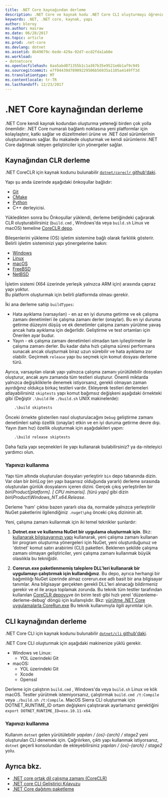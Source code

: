 ```yaml
---
title: .NET Core kaynağından derleme
description: .NET Core ve kaynak kodu .NET Core CLI oluşturmayı öğrenin.
keywords: .NET, .NET core, kaynak, yapı
author: bleroy
ms.author: mairaw
ms.date: 06/28/2017
ms.topic: article
ms.prod: .net-core
ms.devlang: dotnet
ms.assetid: 8b49079c-6ede-429a-92d7-ecd2fda1ab0e
ms.workload:
- dotnetcore
ms.openlocfilehash: 6aa5abd071355b1c1a367b35e9521e6b1af9c945
ms.sourcegitcommit: e7f04439d78909229506b56935a1105a4149ff3d
ms.translationtype: MT
ms.contentlocale: tr-TR
ms.lasthandoff: 12/23/2017
---
```

# <a name="build-net-core-from-source"></a>.NET Core kaynağından derleme

.NET Core kendi kaynak kodundan oluşturma yeteneği birden çok yolla önemlidir: .NET Core numaralı bağlantı noktasına yeni platformlar için kolaylaştırır, katkı sağlar ve düzeltmeleri ürüne ve .NET özel sürümlerinin oluşturulmasını sağlar.
Bu makalede oluşturmak ve kendi sürümlerini .NET Core dağıtmak isteyen geliştiriciler için yönergeler sağlar.

## <a name="build-the-clr-from-source"></a>Kaynağından CLR derleme

.NET CoreCLR için kaynak kodunu bulunabilir [ `dotnet/coreclr` github'daki](https://github.com/dotnet/coreclr/).

Yapı şu anda üzerinde aşağıdaki önkoşullar bağlıdır:
* [Git](https://git-scm.com/)
* [CMake](https://cmake.org/)
* [Python](https://www.python.org/)
* C++ derleyicisi.

Yükledikten sonra bu Önkoşullar yüklendi, derleme betiğindeki çağırarak CLR oluşturabilirsiniz (`build.cmd` , Windows'da veya `build.sh` Linux ve macOS) temeline [CoreCLR depo](https://github.com/dotnet/coreclr/).

Bileşenlerini yükleme (OS) işletim sistemine bağlı olarak farklılık gösterir. Belirli işletim sisteminizi yapı yönergelerine bakın:

 * [Windows](https://github.com/dotnet/coreclr/blob/master/Documentation/building/windows-instructions.md)
 * [Linux](https://github.com/dotnet/coreclr/blob/master/Documentation/building/linux-instructions.md)
 * [macOS](https://github.com/dotnet/coreclr/blob/master/Documentation/building/osx-instructions.md)
 * [FreeBSD](https://github.com/dotnet/coreclr/blob/master/Documentation/building/freebsd-instructions.md) 
 * [NetBSD](https://github.com/dotnet/coreclr/blob/master/Documentation/building/netbsd-instructions.md)

İşletim sistemi (X64 üzerinde yerleşik yalnızca ARM için) arasında çapraz yapı yoktur.  
Bu platform oluşturmak için belirli platformda olması gerekir.  

İki ana derleme sahip `buildTypes`:

 * Hata ayıklama (varsayılan) - en az en iyi duruma getirme ve ek çalışma zamanı denetimleri ile çalışma zamanı derler (onaylar). Bu en iyi duruma getirme düzeyini düşüş ve ek denetimler çalışma zamanı yürütme yavaş ancak hata ayıklama için değerlidir. Geliştirme ve test ortamları için Önerilen ayar budur.
 * Yayın - ek çalışma zamanı denetimleri olmadan tam iyileştirmeler ile çalışma zamanı derler. Bu kadar daha hızlı çalışma süresi performans sunacak ancak oluşturmak biraz uzun sürebilir ve hata ayıklama zor olabilir. Geçirmek `release` yapı bu seçmek için komut dosyası derleme türü.

Ayrıca, varsayılan olarak yapı yalnızca çalışma zamanı yürütülebilir dosyaları oluşturur, ancak aynı zamanda tüm testleri oluşturur.
Önemli miktarda yalnızca değişikliklerle denemek istiyorsanız, gerekli olmayan zaman ayırdığınız oldukça birkaç testleri vardır.
Ekleyerek testleri derlemeleri atlayabilirsiniz `skiptests` yapı komut bağımsız değişkeni aşağıdaki örnekteki gibi (Değiştir `.\build` ile `./build.sh` UNIX makinelerde):

```bat
    .\build skiptests 
```

Önceki örnekte gösterilen nasıl oluşturulacağını `Debug` geliştirme zamanı denetimleri sahip özellik (onaylar) etkin ve en iyi duruma getirme devre dışı. Yayın (tam hız) özellik oluşturmak için aşağıdakileri yapın:

```bat 
    .\build release skiptests
```

Daha fazla yapı seçenekleri ile yapı kullanarak bulabilirsiniz? ya da-niteleyici yardımcı olun.   

### <a name="using-your-build"></a>Yapınızı kullanma

Yapı tüm altında oluşturulan dosyaları yerleştirir `bin` depo tabanında dizin.
Var olan bir *bin\Log* (en yapı başarısız olduğunda yararlı) derleme sırasında oluşturulan günlük dosyalarını içeren dizini.
Gerçek çıkış yerleştirilen bir *bin\Product\[platform]. [ CPU mimarisi]. [türü yapı]*  gibi dizin *bin\Product\Windows_NT.x64.Release*.

Derleme 'ham' çıktısı bazen yararlı olsa da, normalde yalnızca yerleştirilir NuGet paketlerini ilgilendiğiniz `.nuget\pkg` önceki çıkış dizininin alt.

Yeni, çalışma zamanı kullanmak için iki temel teknikler şunlardır:

 1. **Dotnet.exe ve kullanma NuGet bir uygulama oluşturmak için**.
    Bkz: [kullanarak bilgisayarınızı yapı](https://github.com/dotnet/coreclr/blob/master/Documentation/workflow/UsingYourBuild.md) kullanarak, yeni çalışma zamanı kullanan bir program oluşturma yönergeleri için NuGet, yeni oluşturduğunuz ve 'dotnet' komut satırı arabirimi (CLI) paketleri. Beklenen şekilde çalışma zamanı olmayan geliştiriciler, yeni çalışma zamanı kullanmak büyük olasılıkla bu tekniğidir.    

 2. **Corerun.exe paketlenmemiş taleplere DLL'leri kullanarak bir uygulamayı çalıştırmak için kullandığınız**.
    Bu depo, ayrıca herhangi bir bağımlılığı NuGet üzerinde almaz corerun.exe adlı basit bir ana bilgisayar tanımlar.
    Ana bilgisayar gerçekten gerekli DLL'leri alınacağı bildirmeniz gerekir ve el ile araya toplamak zorunda.
    Bu teknik tüm testler tarafından kullanılan [CoreCLR depoyu](https://github.com/dotnet/coreclr)ve ön birim testi gibi hızlı yerel 'düzenleme-derleme-debug' döngü için kullanışlıdır.
    Bkz: [yürütme .NET Core uygulamalarla CoreRun.exe](https://github.com/dotnet/coreclr/blob/master/Documentation/workflow/UsingCoreRun.md) Bu teknik kullanımıyla ilgili ayrıntılar için.

## <a name="build-the-cli-from-source"></a>CLI kaynağından derleme

.NET Core CLI için kaynak kodunu bulunabilir [ `dotnet/cli` github'daki](https://github.com/dotnet/cli/).

.NET Core CLI oluşturmak için aşağıdaki makinenize yüklü gerekir.

* Windows ve Linux:
    - YOL üzerindeki Git
* macOS:
    - YOL üzerindeki Git
    - Xcode
    - Openssl

Derleme için çalıştırın `build.cmd` , Windows'da veya `build.sh` Linux ve kök macOS. Testler yürütmek istemiyorsanız, çalıştırmak `build.cmd /t:Compile` veya `./build.sh /t:Compile`. MacOS Sierra CLI oluşturmak için DOTNET_RUNTIME_ID ortam değişkeni çalıştırarak ayarlamanız gerektiğini `export DOTNET_RUNTIME_ID=osx.10.11-x64`.

### <a name="using-your-build"></a>Yapınızı kullanma

Kullanım `dotnet` gelen yürütülebilir *yapıları / {os}-{arch} / stage2* yeni oluşturulan CLI denemek için. Çağrılırken, çıktı yapı kullanmak istiyorsanız, `dotnet` geçerli konsolundan de ekleyebilirsiniz *yapıları / {os}-{arch} / stage2* yolu.

## <a name="see-also"></a>Ayrıca bkz.

* [.NET core ortak dil çalışma zamanı (CoreCLR)](https://github.com/dotnet/coreclr/blob/master/README.md)
* [.NET core CLI Geliştirici Kılavuzu](https://github.com/dotnet/cli/blob/master/Documentation/project-docs/developer-guide.md)
* [.NET Core dağıtımı paketleme](./distribution-packaging.md)
